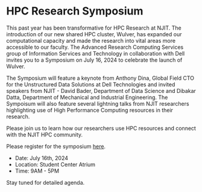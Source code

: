 # HPC Research Symposium

This past year has been transformative for HPC Research at NJIT. The introduction of our new shared HPC cluster, Wulver, has expanded our computational capacity and made the research into vital areas more accessible to our faculty. The Advanced Research Computing Services group of Information Services and Technology  in collaboration with Dell invites you to a Symposium on July 16, 2024 to celebrate the launch of Wulver. 

The Symposium will feature a keynote from Anthony Dina, Global Field CTO for the Unstructured Data Solutions at Dell Technologies and invited speakers from NJIT - David Bader, Department of Data Science and Dibakar Datta, Department of Mechanical and Industrial Engineering. The Sympoisum will also feature several lightning talks from NJIT researchers highlighting use of High Performance Computing resources in their research.

Please join us to learn how our researchers use HPC resources and connect with the NJIT HPC community.

Please register for the symposium [here](https://forms.gle/NhtvEUiY2st3eQoT6).

- Date: July 16th, 2024
- Location: Student Center Atrium
- Time: 9AM - 5PM

Stay tuned for detailed agenda.
